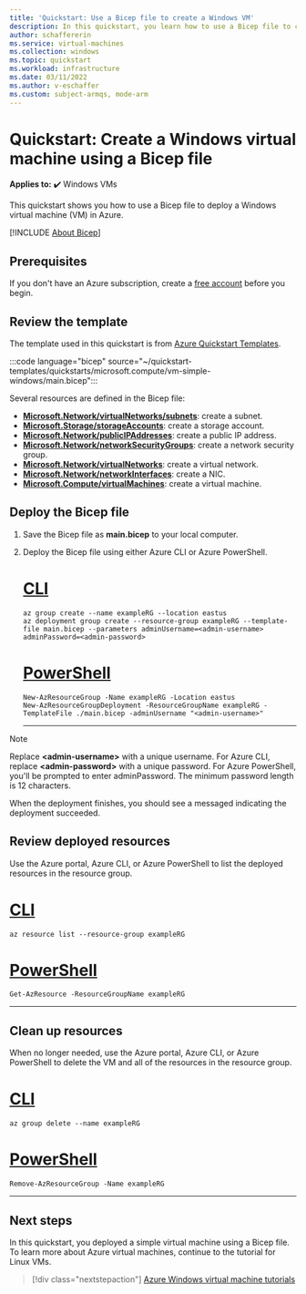 ```yaml
---
title: 'Quickstart: Use a Bicep file to create a Windows VM'
description: In this quickstart, you learn how to use a Bicep file to create a Windows virtual machine
author: schaffererin
ms.service: virtual-machines
ms.collection: windows
ms.topic: quickstart
ms.workload: infrastructure
ms.date: 03/11/2022
ms.author: v-eschaffer
ms.custom: subject-armqs, mode-arm
---
```


# Quickstart: Create a Windows virtual machine using a Bicep file

**Applies to:** :heavy_check_mark: Windows VMs

This quickstart shows you how to use a Bicep file to deploy a Windows virtual machine (VM) in Azure.

[!INCLUDE [About Bicep](../../../includes/resource-manager-quickstart-bicep-introduction.md)]

## Prerequisites

If you don't have an Azure subscription, create a [free account](https://azure.microsoft.com/free/?WT.mc_id=A261C142F) before you begin.

## Review the template

The template used in this quickstart is from [Azure Quickstart Templates](https://azure.microsoft.com/resources/templates/vm-simple-windows/).

:::code language="bicep" source="~/quickstart-templates/quickstarts/microsoft.compute/vm-simple-windows/main.bicep":::

Several resources are defined in the Bicep file:

- [**Microsoft.Network/virtualNetworks/subnets**](/azure/templates/Microsoft.Network/virtualNetworks/subnets): create a subnet.
- [**Microsoft.Storage/storageAccounts**](/azure/templates/Microsoft.Storage/storageAccounts): create a storage account.
- [**Microsoft.Network/publicIPAddresses**](/azure/templates/Microsoft.Network/publicIPAddresses): create a public IP address.
- [**Microsoft.Network/networkSecurityGroups**](/azure/templates/Microsoft.Network/networkSecurityGroups): create a network security group.
- [**Microsoft.Network/virtualNetworks**](/azure/templates/Microsoft.Network/virtualNetworks): create a virtual network.
- [**Microsoft.Network/networkInterfaces**](/azure/templates/Microsoft.Network/networkInterfaces): create a NIC.
- [**Microsoft.Compute/virtualMachines**](/azure/templates/Microsoft.Compute/virtualMachines): create a virtual machine.

## Deploy the Bicep file

1. Save the Bicep file as **main.bicep** to your local computer.
1. Deploy the Bicep file using either Azure CLI or Azure PowerShell.

    # [CLI](#tab/CLI)

    ```azurecli
    az group create --name exampleRG --location eastus
    az deployment group create --resource-group exampleRG --template-file main.bicep --parameters adminUsername=<admin-username> adminPassword=<admin-password>
    ```

    # [PowerShell](#tab/PowerShell)

    ```azurepowershell
    New-AzResourceGroup -Name exampleRG -Location eastus
    New-AzResourceGroupDeployment -ResourceGroupName exampleRG -TemplateFile ./main.bicep -adminUsername "<admin-username>"
    ```

    ---

  > [!NOTE]
  > Replace **\<admin-username\>** with a unique username. For Azure CLI, replace **\<admin-password\>** with a unique password. For Azure PowerShell, you'll be prompted to enter adminPassword. The minimum password length is 12 characters.

  When the deployment finishes, you should see a messaged indicating the deployment succeeded.

## Review deployed resources

Use the Azure portal, Azure CLI, or Azure PowerShell to list the deployed resources in the resource group.

# [CLI](#tab/CLI)

```azurecli-interactive
az resource list --resource-group exampleRG
```

# [PowerShell](#tab/PowerShell)

```azurepowershell-interactive
Get-AzResource -ResourceGroupName exampleRG
```

---

## Clean up resources

When no longer needed, use the Azure portal, Azure CLI, or Azure PowerShell to delete the VM and all of the resources in the resource group.

# [CLI](#tab/CLI)

```azurecli-interactive
az group delete --name exampleRG
```

# [PowerShell](#tab/PowerShell)

```azurepowershell-interactive
Remove-AzResourceGroup -Name exampleRG
```

---

## Next steps

In this quickstart, you deployed a simple virtual machine using a Bicep file. To learn more about Azure virtual machines, continue to the tutorial for Linux VMs.

> [!div class="nextstepaction"]
> [Azure Windows virtual machine tutorials](./tutorial-manage-vm.md)